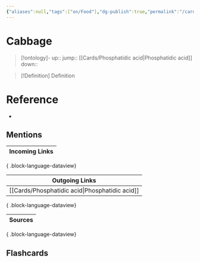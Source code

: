 ```yaml
---
{"aliases":null,"tags":["on/Food"],"dg-publish":true,"permalink":"/cards/cabbage/","dgPassFrontmatter":true}
---
```


# Cabbage

> [!ontology]-
> up:: 
> jump:: [[Cards/Phosphatidic acid\|Phosphatidic acid]]
> down:: 

> [!Definition] Definition

# Reference

- 

## Mentions

| Incoming Links |
| -------------- |

{ .block-language-dataview}

| Outgoing Links                                    |
| ------------------------------------------------- |
| [[Cards/Phosphatidic acid\|Phosphatidic acid]] |

{ .block-language-dataview}

| Sources |
| ------- |

{ .block-language-dataview}

## Flashcards